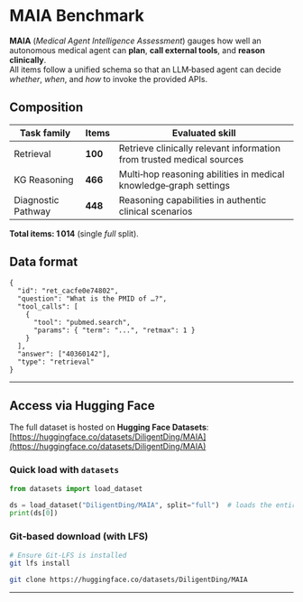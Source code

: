 # MAIA Benchmark

**MAIA** (*Medical Agent Intelligence Assessment*) gauges how well an autonomous medical agent can **plan**, **call external tools**, and **reason clinically**.\
All items follow a unified schema so that an LLM‑based agent can decide *whether*, *when*, and *how* to invoke the provided APIs.

## Composition

| Task family        | Items   | Evaluated skill                                                       |
| ------------------ | ------- | --------------------------------------------------------------------- |
| Retrieval          | **100** | Retrieve clinically relevant information from trusted medical sources |
| KG Reasoning       | **466** | Multi‑hop reasoning abilities in medical knowledge‑graph settings     |
| Diagnostic Pathway | **448** | Reasoning capabilities in authentic clinical scenarios                |

**Total items: 1 014** (single *full* split).

## Data format

```jsonc
{
  "id": "ret_cacfe0e74802",
  "question": "What is the PMID of …?",
  "tool_calls": [
    {
      "tool": "pubmed.search",
      "params": { "term": "...", "retmax": 1 }
    }
  ],
  "answer": ["40360142"],
  "type": "retrieval"
}
```

---

## Access via Hugging Face

The full dataset is hosted on **Hugging Face Datasets**: [https://huggingface.co/datasets/DiligentDing/MAIA](https://huggingface.co/datasets/DiligentDing/MAIA)

### Quick load with `datasets`

```python
from datasets import load_dataset

ds = load_dataset("DiligentDing/MAIA", split="full")  # loads the entire benchmark
print(ds[0])
```

### Git‑based download (with LFS)

```bash
# Ensure Git‑LFS is installed
git lfs install

git clone https://huggingface.co/datasets/DiligentDing/MAIA
```

---



